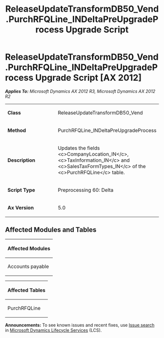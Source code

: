 ﻿---
title: ReleaseUpdateTransformDB50_Vend.PurchRFQLine_INDeltaPreUpgradeProcess Upgrade Script
TOCTitle: ReleaseUpdateTransformDB50_Vend.PurchRFQLine_INDeltaPreUpgradeProcess Upgrade Script
ms:assetid: 561aebef-1703-ac8d-b26f-0ba964f55d0c
ms:mtpsurl: https://msdn.microsoft.com/en-us/library/JJ736195(v=AX.60)
ms:contentKeyID: 49708370
ms.date: 05/18/2015
mtps_version: v=AX.60
---

# ReleaseUpdateTransformDB50\_Vend.PurchRFQLine\_INDeltaPreUpgradeProcess Upgrade Script [AX 2012]


_**Applies To:** Microsoft Dynamics AX 2012 R3, Microsoft Dynamics AX 2012 R2_

<table>
<colgroup>
<col style="width: 50%" />
<col style="width: 50%" />
</colgroup>
<tbody>
<tr class="odd">
<td><p><strong>Class</strong></p></td>
<td><p>ReleaseUpdateTransformDB50_Vend</p></td>
</tr>
<tr class="even">
<td><p><strong>Method</strong></p></td>
<td><p>PurchRFQLine_INDeltaPreUpgradeProcess</p></td>
</tr>
<tr class="odd">
<td><p><strong>Description</strong></p></td>
<td><p>Updates the fields &lt;c&gt;CompanyLocation_IN&lt;/c&gt;, &lt;c&gt;TaxInformation_IN&lt;/c&gt; and &lt;c&gt;SalesTaxFormTypes_IN&lt;/c&gt; of the &lt;c&gt;PurchRFQLine&lt;/c&gt; table.</p></td>
</tr>
<tr class="even">
<td><p><strong>Script Type</strong></p></td>
<td><p>Preprocessing 60: Delta</p></td>
</tr>
<tr class="odd">
<td><p><strong>Ax Version</strong></p></td>
<td><p>5.0</p></td>
</tr>
</tbody>
</table>


## Affected Modules and Tables

<table>
<colgroup>
<col style="width: 100%" />
</colgroup>
<thead>
<tr class="header">
<th><p>Affected Modules</p></th>
</tr>
</thead>
<tbody>
<tr class="odd">
<td><p>Accounts payable</p></td>
</tr>
</tbody>
</table>


<table>
<colgroup>
<col style="width: 100%" />
</colgroup>
<thead>
<tr class="header">
<th><p>Affected Tables</p></th>
</tr>
</thead>
<tbody>
<tr class="odd">
<td><p>PurchRFQLine</p></td>
</tr>
</tbody>
</table>

  
**Announcements:** To see known issues and recent fixes, use [Issue search](http://go.microsoft.com/fwlink/?linkid=389258) in [Microsoft Dynamics Lifecycle Services](http://go.microsoft.com/fwlink/?linkid=306505) (LCS).

